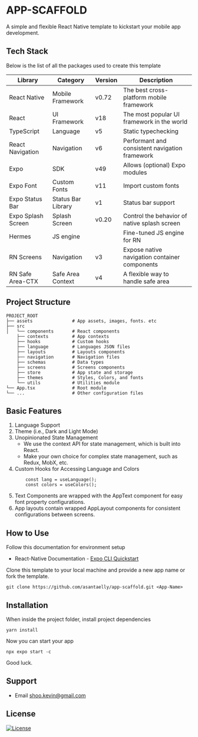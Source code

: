 # APP-SCAFFOLD

A simple and flexible React Native template to kickstart your mobile app development.

## Tech Stack

Below is the list of all the packages used to create this template

| Library            | Category             | Version | Description                                    |
| ------------------ | -------------------- | ------- | ---------------------------------------------- |
| React Native       | Mobile Framework     | v0.72   | The best cross-platform mobile framework       |
| React              | UI Framework         | v18     | The most popular UI framework in the world     |
| TypeScript         | Language             | v5      | Static typechecking                            |
| React Navigation   | Navigation           | v6      | Performant and consistent navigation framework |
| Expo               | SDK                  | v49     | Allows (optional) Expo modules                 |
| Expo Font          | Custom Fonts         | v11     | Import custom fonts                            |
| Expo Status Bar    | Status Bar Library   | v1      | Status bar support                             |
| Expo Splash Screen | Splash Screen        | v0.20   | Control the behavior of native splash screen   |
| Hermes             | JS engine            |         | Fine-tuned JS engine for RN                    |
| RN Screens         | Navigation           | v3      | Expose native navigation container components  |
| RN Safe Area-CTX   | Safe Area Context    | v4      | A flexible way to handle safe area             |


## Project Structure

```
PROJECT_ROOT
├── assets               # App assets, images, fonts. etc
├── src         
│   └── components       # React components
    ├── contexts         # App contexts
    ├── hooks            # Custom hooks
    ├── language         # Languages JSON files
    ├── layouts          # Layouts components
    ├── navigation       # Navigation files
    ├── schemas          # Data types
    ├── screens          # Screens components
    ├── store            # App state and storage
    ├── themes           # Styles, Colors, and fonts
    └── utils            # Utilities module
└── App.tsx              # Root module
└── ...                  # Other configuration files

```

## Basic Features
1. Language Support
2. Theme (i.e., Dark and Light Mode)
3. Unopinionated State Management
   - We use the context API for state management, which is built into React.
   - Make your own choice for complex state management, such as Redux, MobX, etc.
4. Custom Hooks for Accessing Language and Colors
    ```
        const lang = useLanguage();
        const colors = useColors();
    ```
5. Text Components are wrapped with the AppText component for easy font property configurations.
6. App layouts contain wrapped AppLayout components for consistent configurations between screens.


##  How to Use

Follow this documentation for environment setup
- React-Native Documentation - [Expo CLI Quickstart](https://reactnative.dev/docs/environment-setup)


Clone this template to your local machine and provide a new app name or fork the template.

```
git clone https://github.com/asantaelly/app-scaffold.git <App-Name>
```

## Installation

When inside the project folder, install project dependencies

```
yarn install
```
 
Now you can start your app
 ```
 npx expo start -c
 ```

Good luck. 

## Support

- Email shoo.kevin@gmail.com

## License

[![License](http://img.shields.io/:license-mit-blue.svg?style=flat-square)](http://badges.mit-license.org) 

